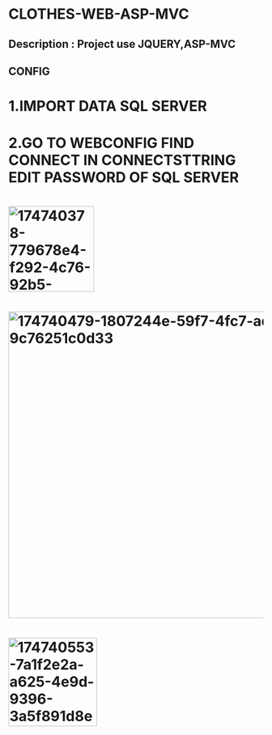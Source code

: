 # CLOTHES-WEB-ASP-MVC
## Description : Project use JQUERY,ASP-MVC
## CONFIG
# 1.IMPORT DATA SQL SERVER
# 2.GO TO WEBCONFIG FIND CONNECT IN CONNECTSTTRING EDIT PASSWORD OF SQL SERVER
# <img width="169" alt="174740378-779678e4-f292-4c76-92b5-55f9b346e575" src="https://user-images.githubusercontent.com/128241803/233447639-c17cba2c-94c8-4cf3-a266-6cb371dc0bf7.png">
# <img width="606" alt="174740479-1807244e-59f7-4fc7-ac65-9c76251c0d33" src="https://user-images.githubusercontent.com/128241803/233447617-d5a5b850-75ca-4985-b50f-299eaf80f1c5.png">
# <img width="175" alt="174740553-7a1f2e2a-a625-4e9d-9396-3a5f891d8ed7" src="https://user-images.githubusercontent.com/128241803/233447647-f3219ba9-a4f6-4fda-91f1-aa0b8c50b9a0.png">

